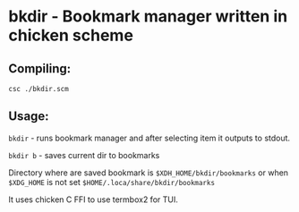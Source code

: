 # bkdir - Bookmark manager written in chicken scheme

## Compiling:
`csc ./bkdir.scm`

## Usage:
`bkdir` - runs bookmark manager and after selecting item it outputs to stdout.

`bkdir b` - saves current dir to bookmarks

Directory where are saved bookmark is `$XDH_HOME/bkdir/bookmarks` or when `$XDG_HOME` is not set `$HOME/.loca/share/bkdir/bookmarks`

It uses chicken C FFI to use termbox2 for TUI.

